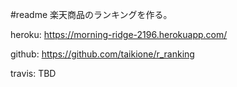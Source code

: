#readme
楽天商品のランキングを作る。

heroku: https://morning-ridge-2196.herokuapp.com/

github: https://github.com/taikione/r_ranking

travis: TBD
